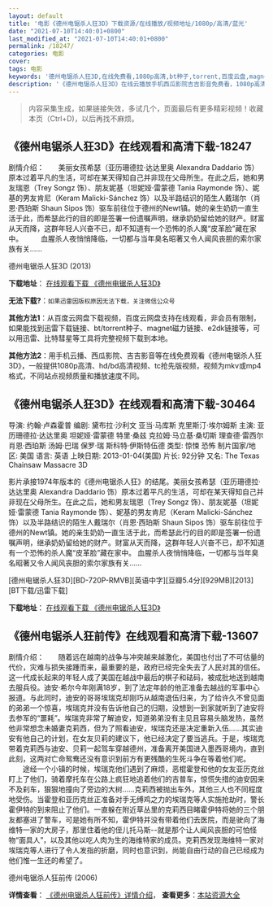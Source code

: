 ```yaml
---
layout: default
title: '电影《德州电锯杀人狂3D》下载资源/在线播放/视频地址/1080p/高清/蓝光'
date: "2021-07-10T14:40:01+0800"
last_modified_at: "2021-07-10T14:40:01+0800"
permalink: /18247/
categories: 电影
cover:
tags: 电影
keywords: '德州电锯杀人狂3D,在线免费看,1080p高清,bt种子,torrent,百度云盘,magnet,磁力链,迅雷下载资源'
description: '《德州电锯杀人狂3D》在线云播放手机西瓜影院吉吉影音免费看，1080p高清bd/hd未删减完整版和tc抢先枪版，mkv/mp4格式，附带bt/torrent种子、magnet/磁力链、百度云盘、网盘资源迅雷下载链接'
---
```


>内容采集生成，如果链接失效，多试几个，页面最后有更多精彩视频！收藏本页（Ctrl+D)，以后再找不麻烦。


## 《德州电锯杀人狂3D》在线观看和高清下载-18247

剧情介绍：　　美丽女孩希瑟（亚历珊德拉·达达里奥 Alexandra Daddario 饰）原本过着平凡的生活，可却在某天得知自己并非现在父母所生。在此之后，她和男友瑞恩（Trey Songz 饰）、朋友妮基（坦妮娅·雷蒙德 Tania Raymonde 饰）、妮基的男友肯尼（Keram Malicki-Sánchez 饰）以及半路结识的陌生人戴瑞尔（肖恩·西珀斯 Shaun Sipos 饰）驱车前往位于德州的Newt镇。她的亲生奶奶一直生活于此，而希瑟此行的目的即是签署一份遗嘱声明，继承奶奶留给她的财产。财富从天而降，这群年轻人兴奋不已，却不知道有一个恐怖的杀人魔“皮革脸”藏在家中。   　　血腥杀人夜悄悄降临，一切都与当年臭名昭著又令人闻风丧胆的索尔家族有关……


德州电锯杀人狂3D (2013)

**下载地址**： [在线观看下载 《德州电锯杀人狂3D》](https://www.btbtdy.me/btdy/dy3091.html) 


**无法下载?**：`如果迅雷因版权原因无法下载，关注微信公众号 `

**其他方法1**：从百度云网盘下载视频，百度云网盘支持在线观看，非会员有限制，如果能找到迅雷下载链接、bt/torrent种子、magnet磁力链接、e2dk链接等，可以用迅雷、比特彗星等工具将完整视频下载到本地。

**其他方法2**：用手机云播、西瓜影院、吉吉影音等在线免费观看《德州电锯杀人狂3D》，一般提供1080p高清、hd/bd高清视频、tc抢先版视频，视频为mkv或mp4格式，不同站点视频质量和播放速度不同。


## 《德州电锯杀人狂3D》在线观看和高清下载-30464

导演: 约翰·卢森霍普 编剧: 黛布拉·沙利文 亚当·马库斯 克里斯汀·埃尔姆斯 主演: 亚历珊德拉·达达里奥 坦妮娅·雷蒙德 特里·桑兹 克拉姆·马立基·桑切斯 理查德·雷西尔 肖恩·西珀斯 汤姆·巴瑞 保罗·瑞 斯科特·伊斯特伍德 类型: 惊悚 恐怖 制片国家/地区: 美国 语言: 英语 上映日期: 2013-01-04(美国) 片长: 92分钟 又名: The Texas Chainsaw Massacre 3D

影片承接1974年版本的《德州电锯杀人狂》的结尾。美丽女孩希瑟（亚历珊德拉·达达里奥 Alexandra Daddario 饰）原本过着平凡的生活，可却在某天得知自己并非现在父母所生。在此之后，她和男友瑞恩（Trey Songz 饰）、朋友妮基（坦妮娅·雷蒙德 Tania Raymonde 饰）、妮基的男友肯尼（Keram Malicki-Sánchez 饰）以及半路结识的陌生人戴瑞尔（肖恩·西珀斯 Shaun Sipos 饰）驱车前往位于德州的Newt镇。她的亲生奶奶一直生活于此，而希瑟此行的目的即是签署一份遗嘱声明，继承奶奶留给她的财产。财富从天而降，这群年轻人兴奋不已，却不知道有一个恐怖的杀人魔“皮革脸”藏在家中。 血腥杀人夜悄悄降临，一切都与当年臭名昭著又令人闻风丧胆的索尔家族有关……


[德州电锯杀人狂3D][BD-720P-RMVB][英语中字][豆瓣5.4分][929MB][2013][BT下载/迅雷下载]

**下载地址**： [在线观看下载 《德州电锯杀人狂3D》](https://www.btdx8.com/torrent/texas_chainsaw_3d_2013.html) 


## 《德州电锯杀人狂前传》在线观看和高清下载-13607

剧情介绍：　　随着远在越南的战争与冲突越来越激化，美国也付出了不可估量的代价，灾难与损失接踵而来，最重要的是，政府已经完全失去了人民对其的信任。这一代成长起来的年轻人成了美国在越战中最后的棋子和砝码，被成批地送到越南去服兵役。迪安·希尔今年刚满18岁，到了法定年龄的他正准备去越战的军事中心报道。与此同时，迪安的哥哥埃瑞克却刚巧从越南退伍归来，为了给许久不曾见面的弟弟一个惊喜，埃瑞克并没有告诉他自己的归期，没想到一到家就听到了迪安将去参军的“噩耗”。埃瑞克非常了解迪安，知道弟弟没有主见且容易头脑发热，虽然他非常想念未婚妻克莉西，但为了照看迪安，埃瑞克还是决定重新入伍……其实迪安有他自己的计划，在女友贝莉的建议下，他已经决定了要当逃兵。于是，埃瑞克带着克莉西与迪安、贝莉一起驾车穿越德州，准备离开美国进入墨西哥境内，直到此刻，这两对亡命鸳鸯还没有意识到前方有更残酷的生死斗争在等着他们呢。 　　途经一个小镇的时候，埃瑞克他们遇到了麻烦，恶棍霍登和他的女友亚历克丝盯上了他们，骑着摩托车在公路上疯狂地追着他们的吉普车，惊慌失措的迪安因来不及刹车，狠狠地撞向了旁边的大树……克莉西被抛出车外，其他三人也不同程度地受伤。当霍登和亚历克丝正准备对手无缚鸡之力的埃瑞克等人实施抢劫时，警长霍伊特的到来阻止了他们。一直躲在附近草丛里的克莉西目睹霍伊特将她的三个朋友都塞进了警车，可是她有所不知，霍伊特并没有带着他们去医院，而是驶向了海维特一家的大房子，那里住着他的侄儿托马斯--就是那个让人闻风丧胆的可怕怪物“面具人”，以及其他以吃人肉为生的海维特家的成员。克莉西发现海维特一家对埃瑞克等人进行了令人发指的折磨，同时也意识到，尚能自由行动的自己已经成为他们惟一生还的希望了。


德州电锯杀人狂前传 (2006)

**详情查看**： [《德州电锯杀人狂前传》详情介绍](/movie/13607/)， **查看更多**：[本站资源大全](/movie/t/all/)

